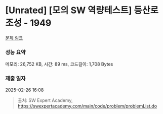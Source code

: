 # [Unrated] [모의 SW 역량테스트] 등산로 조성 - 1949 

[문제 링크](https://swexpertacademy.com/main/code/problem/problemDetail.do?contestProbId=AV5PoOKKAPIDFAUq) 

### 성능 요약

메모리: 26,752 KB, 시간: 89 ms, 코드길이: 1,708 Bytes

### 제출 일자

2025-02-26 16:08



> 출처: SW Expert Academy, https://swexpertacademy.com/main/code/problem/problemList.do